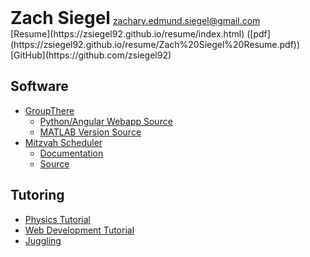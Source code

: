 <div style="display:inline"><h1 style="display:inline">Zach Siegel</h1> <a href="mailto:zachary.edmund.siegel@gmail.com">zachary.edmund.siegel@gmail.com</a></div>
<br>
[Resume](https://zsiegel92.github.io/resume/index.html) ([pdf](https://zsiegel92.github.io/resume/Zach%20Siegel%20Resume.pdf))
<br>
[GitHub](https://github.com/zsiegel92)


## Software

* [GroupThere](http://www.grouptherenow.com)
	* [Python/Angular Webapp Source](https://github.com/zsiegel92/poolchat)
	* [MATLAB Version Source](https://github.com/zsiegel92/GroupThere)
* [Mitzvah Scheduler](https://mitzvah-scheduler.herokuapp.com/form)
	* [Documentation](https://zsiegel92.github.io/mitzvah_writeup/Mitzvah.pdf)
	* [Source](https://github.com/zsiegel92/mitzvah_scheduler)

## Tutoring

* [Physics Tutorial](https://zsiegel92.github.io/Nikki_B)
* [Web Development Tutorial](https://zsiegel92.github.io/Eitan_S)
* [Juggling](https://zsiegel92.github.io/juggling/)


